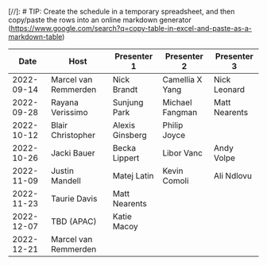 [//]: # TIP: Create the schedule in a temporary spreadsheet, and then copy/paste the rows into an online markdown generator (https://www.google.com/search?q=copy-table-in-excel-and-paste-as-a-markdown-table)

| Date       | Host                        | Presenter 1     | Presenter 2     | Presenter 3      | 
| ---------- | --------------------------- | --------------- | --------------- | ---------------- | 
| 2022-09-14 | Marcel van Remmerden        | Nick Brandt     | Camellia X Yang | Nick Leonard     | 
| 2022-09-28 | Rayana Verissimo            | Sunjung Park    | Michael Fangman | Matt Nearents    | 
| 2022-10-12 | Blair Christopher           | Alexis Ginsberg | Philip Joyce    |                  |
| 2022-10-26 | Jacki Bauer                 | Becka Lippert   | Libor Vanc      | Andy Volpe       | 
| 2022-11-09 | Justin Mandell              | Matej Latin     | Kevin Comoli    | Ali Ndlovu       | 
| 2022-11-23 | Taurie Davis                | Matt Nearents   |                 |                  | 
| 2022-12-07 | TBD (APAC)                  | Katie Macoy     |                 |                  | 
| 2022-12-21 | Marcel van Remmerden        |                 |                 |                  | 
